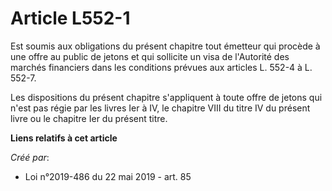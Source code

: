 # Article L552-1

Est soumis aux obligations du présent chapitre tout émetteur qui procède à une offre au public de jetons et qui sollicite un
visa de l'Autorité des marchés financiers dans les conditions prévues aux articles L. 552-4 à L. 552-7.

Les dispositions du présent chapitre s'appliquent à toute offre de jetons qui n'est pas régie par les livres Ier à IV, le
chapitre VIII du titre IV du présent livre ou le chapitre Ier du présent titre.

**Liens relatifs à cet article**

_Créé par_:

  - Loi n°2019-486 du 22 mai 2019 - art. 85

